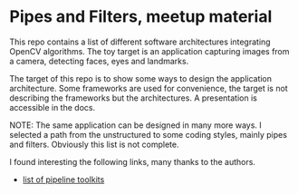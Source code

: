 # Pipes and Filters, meetup material

This repo contains a list of different software architectures integrating OpenCV algorithms.
The toy target is an application capturing images from a camera, detecting faces, eyes and landmarks.

The target of this repo is to show some ways to design the application architecture.
Some frameworks are used for convenience, the target is not describing the frameworks but the architectures.
A presentation is accessible in the docs.

NOTE: The same application can be designed in many more ways.
I selected a path from the unstructured to some coding styles, mainly pipes and filters.
Obviously this list is not complete.

I found interesting the following links, many thanks to the authors.

- [list of pipeline toolkits](https://github.com/pditommaso/awesome-pipeline)
